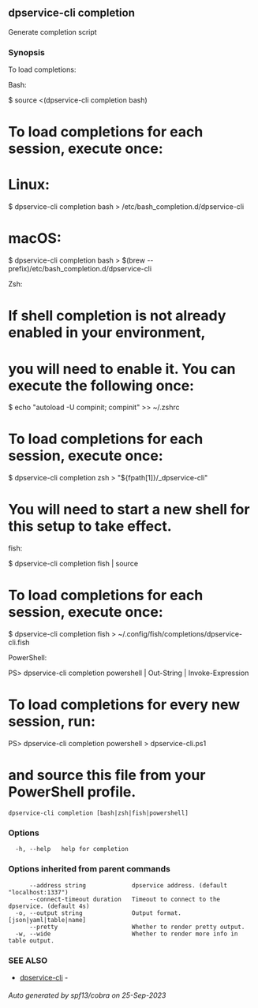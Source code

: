 ## dpservice-cli completion

Generate completion script

### Synopsis

To load completions:

Bash:

  $ source <(dpservice-cli completion bash)

  # To load completions for each session, execute once:
  # Linux:
  $ dpservice-cli completion bash > /etc/bash_completion.d/dpservice-cli
  # macOS:
  $ dpservice-cli completion bash > $(brew --prefix)/etc/bash_completion.d/dpservice-cli

Zsh:

  # If shell completion is not already enabled in your environment,
  # you will need to enable it.  You can execute the following once:

  $ echo "autoload -U compinit; compinit" >> ~/.zshrc

  # To load completions for each session, execute once:
  $ dpservice-cli completion zsh > "${fpath[1]}/_dpservice-cli"

  # You will need to start a new shell for this setup to take effect.

fish:

  $ dpservice-cli completion fish | source

  # To load completions for each session, execute once:
  $ dpservice-cli completion fish > ~/.config/fish/completions/dpservice-cli.fish

PowerShell:

  PS> dpservice-cli completion powershell | Out-String | Invoke-Expression

  # To load completions for every new session, run:
  PS> dpservice-cli completion powershell > dpservice-cli.ps1
  # and source this file from your PowerShell profile.


```
dpservice-cli completion [bash|zsh|fish|powershell]
```

### Options

```
  -h, --help   help for completion
```

### Options inherited from parent commands

```
      --address string             dpservice address. (default "localhost:1337")
      --connect-timeout duration   Timeout to connect to the dpservice. (default 4s)
  -o, --output string              Output format. [json|yaml|table|name]
      --pretty                     Whether to render pretty output.
  -w, --wide                       Whether to render more info in table output.
```

### SEE ALSO

* [dpservice-cli](dpservice-cli.md)	 - 

###### Auto generated by spf13/cobra on 25-Sep-2023
